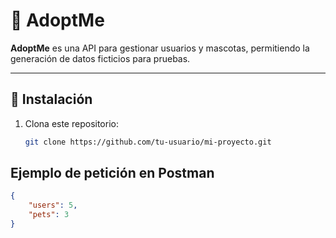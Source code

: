 # 🐾 AdoptMe

**AdoptMe** es una API para gestionar usuarios y mascotas, permitiendo la generación de datos ficticios para pruebas.

---

## 🚀 Instalación

1. Clona este repositorio:
   ```bash
   git clone https://github.com/tu-usuario/mi-proyecto.git

## Ejemplo de petición en Postman

```json
{
    "users": 5,
    "pets": 3
}

